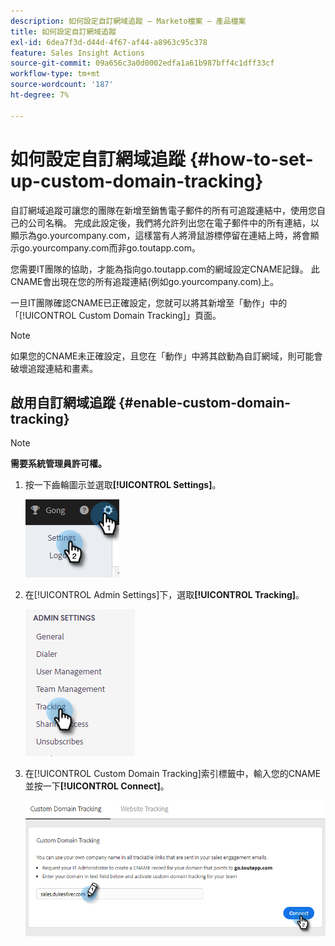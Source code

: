 ```yaml
---
description: 如何設定自訂網域追蹤 — Marketo檔案 — 產品檔案
title: 如何設定自訂網域追蹤
exl-id: 6dea7f3d-d44d-4f67-af44-a8963c95c378
feature: Sales Insight Actions
source-git-commit: 09a656c3a0d0002edfa1a61b987bff4c1dff33cf
workflow-type: tm+mt
source-wordcount: '187'
ht-degree: 7%

---
```


# 如何設定自訂網域追蹤 {#how-to-set-up-custom-domain-tracking}

自訂網域追蹤可讓您的團隊在新增至銷售電子郵件的所有可追蹤連結中，使用您自己的公司名稱。 完成此設定後，我們將允許列出您在電子郵件中的所有連結，以顯示為go.yourcompany.com，這樣當有人將滑鼠游標停留在連結上時，將會顯示go.yourcompany.com而非go.toutapp.com。

您需要IT團隊的協助，才能為指向go.toutapp.com的網域設定CNAME記錄。 此CNAME會出現在您的所有追蹤連結(例如go.yourcompany.com)上。

一旦IT團隊確認CNAME已正確設定，您就可以將其新增至「動作」中的「[!UICONTROL Custom Domain Tracking]」頁面。

>[!NOTE]
>
>如果您的CNAME未正確設定，且您在「動作」中將其啟動為自訂網域，則可能會破壞追蹤連結和畫素。

## 啟用自訂網域追蹤 {#enable-custom-domain-tracking}

>[!NOTE]
>
>**需要系統管理員許可權。**

1. 按一下齒輪圖示並選取&#x200B;**[!UICONTROL Settings]**。

   ![](assets/how-to-set-up-custom-domain-tracking-1.png)

1. 在[!UICONTROL Admin Settings]下，選取&#x200B;**[!UICONTROL Tracking]**。

   ![](assets/how-to-set-up-custom-domain-tracking-2.png)

1. 在[!UICONTROL Custom Domain Tracking]索引標籤中，輸入您的CNAME並按一下&#x200B;**[!UICONTROL Connect]**。

   ![](assets/how-to-set-up-custom-domain-tracking-3.png)
